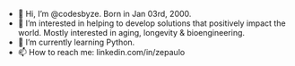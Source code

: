 - 👋 Hi, I’m @codesbyze. Born in Jan 03rd, 2000.
- 👀 I’m interested in helping to develop solutions that positively impact the world. Mostly interested in aging, longevity & bioengineering.
- 🌱 I’m currently learning Python.
- 📫 How to reach me: linkedin.com/in/zepaulo

<!---
ze-paulo/ze-paulo is a ✨ special ✨ repository because its `README.md` (this file) appears on your GitHub profile.
You can click the Preview link to take a look at your changes.
--->
